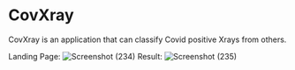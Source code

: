 # CovXray
CovXray is an application that can classify Covid positive Xrays from others. 

Landing Page:
![Screenshot (234)](https://user-images.githubusercontent.com/86382795/152028198-a033965a-ebc2-4392-9366-632788616caa.png)
Result:
![Screenshot (235)](https://user-images.githubusercontent.com/86382795/152028201-cfc96222-9f74-4611-9c4c-1b22dc5c8e7f.png)


